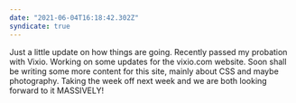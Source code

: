 ```yaml
---
date: "2021-06-04T16:18:42.302Z"
syndicate: true
---
```


Just a little update on how things are going. Recently passed my probation with Vixio. Working on some updates for the vixio.com website. Soon shall be writing some more content for this site, mainly about CSS and maybe photography. Taking the week off next week and we are both looking forward to it MASSIVELY!